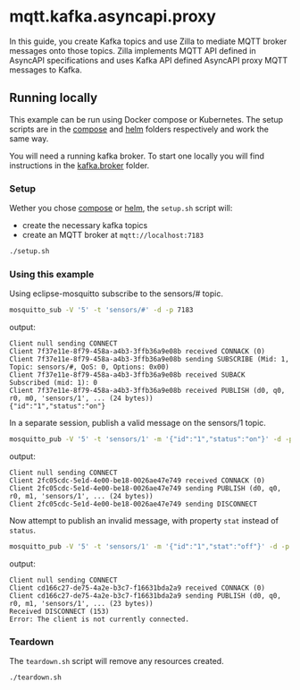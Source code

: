 # mqtt.kafka.asyncapi.proxy

In this guide, you create Kafka topics and use Zilla to mediate MQTT broker messages onto those topics.
Zilla implements MQTT API defined in AsyncAPI specifications and uses Kafka API defined AsyncAPI proxy MQTT messages to Kafka.

## Running locally

This example can be run using Docker compose or Kubernetes. The setup scripts are in the [compose](./docker/compose) and [helm](./k8s/helm) folders respectively and work the same way.

You will need a running kafka broker. To start one locally you will find instructions in the [kafka.broker](../kafka.broker) folder.

### Setup

Wether you chose [compose](./docker/compose) or [helm](./k8s/helm), the `setup.sh` script will:

- create the necessary kafka topics
- create an MQTT broker at `mqtt://localhost:7183`

```bash
./setup.sh
```

### Using this example

Using eclipse-mosquitto subscribe to the sensors/# topic.

```bash
mosquitto_sub -V '5' -t 'sensors/#' -d -p 7183
```

output:

```
Client null sending CONNECT
Client 7f37e11e-8f79-458a-a4b3-3ffb36a9e08b received CONNACK (0)
Client 7f37e11e-8f79-458a-a4b3-3ffb36a9e08b sending SUBSCRIBE (Mid: 1, Topic: sensors/#, QoS: 0, Options: 0x00)
Client 7f37e11e-8f79-458a-a4b3-3ffb36a9e08b received SUBACK
Subscribed (mid: 1): 0
Client 7f37e11e-8f79-458a-a4b3-3ffb36a9e08b received PUBLISH (d0, q0, r0, m0, 'sensors/1', ... (24 bytes))
{"id":"1","status":"on"}
```

In a separate session, publish a valid message on the sensors/1 topic.

```bash
mosquitto_pub -V '5' -t 'sensors/1' -m '{"id":"1","status":"on"}' -d -p 7183
```

output:

```
Client null sending CONNECT
Client 2fc05cdc-5e1d-4e00-be18-0026ae47e749 received CONNACK (0)
Client 2fc05cdc-5e1d-4e00-be18-0026ae47e749 sending PUBLISH (d0, q0, r0, m1, 'sensors/1', ... (24 bytes))
Client 2fc05cdc-5e1d-4e00-be18-0026ae47e749 sending DISCONNECT
```

Now attempt to publish an invalid message, with property `stat` instead of `status`.

```bash
mosquitto_pub -V '5' -t 'sensors/1' -m '{"id":"1","stat":"off"}' -d -p 7183 --repeat 2 --repeat-delay 3
```

output:

```
Client null sending CONNECT
Client cd166c27-de75-4a2e-b3c7-f16631bda2a9 received CONNACK (0)
Client cd166c27-de75-4a2e-b3c7-f16631bda2a9 sending PUBLISH (d0, q0, r0, m1, 'sensors/1', ... (23 bytes))
Received DISCONNECT (153)
Error: The client is not currently connected.
```

### Teardown

The `teardown.sh` script will remove any resources created.

```bash
./teardown.sh
```
